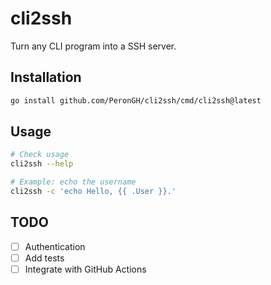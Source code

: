 # cli2ssh

Turn any CLI program into a SSH server.

## Installation

```bash
go install github.com/PeronGH/cli2ssh/cmd/cli2ssh@latest
```

## Usage

```bash
# Check usage
cli2ssh --help

# Example: echo the username
cli2ssh -c 'echo Hello, {{ .User }}.'
```

## TODO

- [ ] Authentication
- [ ] Add tests
- [ ] Integrate with GitHub Actions

